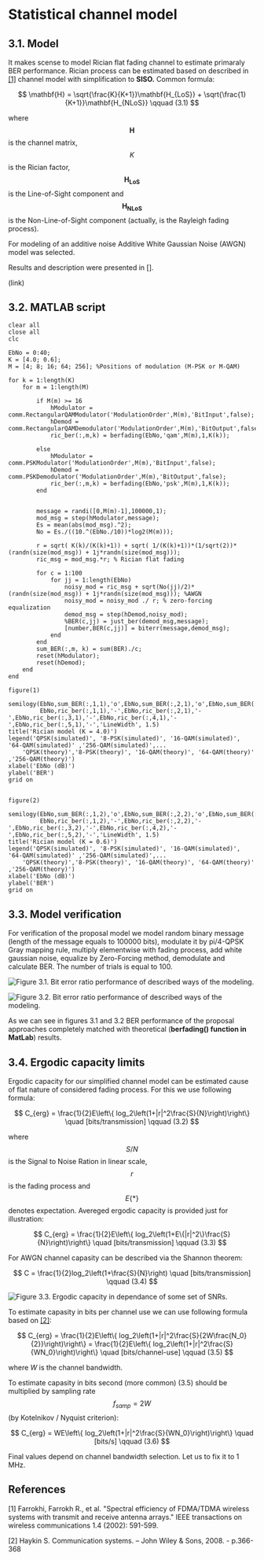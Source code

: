 # Statistical channel model

## 3.1. Model

It makes scense to model Rician flat fading channel to estimate primaraly BER performance. Rician process  can be estimated based on described in [\[1\]](https://pdfs.semanticscholar.org/0fdd/65ed5a4e90f2ee44a1a0a8caa3f7021ce9f9.pdf) channel model with simplification to **SISO.** Common formula:

$$
\mathbf{H} = \sqrt{\frac{K}{K+1}}\mathbf{H_{LoS}} + \sqrt{\frac{1} {K+1}}\mathbf{H_{NLoS}}  \qquad (3.1)
$$

where $$\mathbf{H}$$ is the channel matrix,  $$K$$ is the Rician factor, $$\mathbf{H_{LoS}}$$ is the Line-of-Sight component and $$\mathbf{H_{NLoS}}$$is the Non-Line-of-Sight component \(actually, is the Rayleigh fading process\).

For modeling of an additive noise Additive White Gaussian Noise \(AWGN\) model was selected.

Results and description were presented in \[\].

\(link\)

## 3.2. MATLAB script

```text
clear all
close all
clc

EbNo = 0:40;
K = [4.0; 0.6];
M = [4; 8; 16; 64; 256]; %Positions of modulation (M-PSK or M-QAM)

for k = 1:length(K)
    for m = 1:length(M)

        if M(m) >= 16    
            hModulator = comm.RectangularQAMModulator('ModulationOrder',M(m),'BitInput',false);
            hDemod = comm.RectangularQAMDemodulator('ModulationOrder',M(m),'BitOutput',false);
            ric_ber(:,m,k) = berfading(EbNo,'qam',M(m),1,K(k));

        else 
            hModulator = comm.PSKModulator('ModulationOrder',M(m),'BitInput',false); 
            hDemod = comm.PSKDemodulator('ModulationOrder',M(m),'BitOutput',false);
            ric_ber(:,m,k) = berfading(EbNo,'psk',M(m),1,K(k));
        end
    

        message = randi([0,M(m)-1],100000,1);
        mod_msg = step(hModulator,message);
        Es = mean(abs(mod_msg).^2);
        No = Es./((10.^(EbNo./10))*log2(M(m)));

        r = sqrt( K(k)/(K(k)+1)) + sqrt( 1/(K(k)+1))*(1/sqrt(2))*(randn(size(mod_msg)) + 1j*randn(size(mod_msg)));
        ric_msg = mod_msg.*r; % Rician flat fading

        for c = 1:100
            for jj = 1:length(EbNo)
                noisy_mod = ric_msg + sqrt(No(jj)/2)*(randn(size(mod_msg)) + 1j*randn(size(mod_msg))); %AWGN
                noisy_mod = noisy_mod ./ r; % zero-forcing equalization
                demod_msg = step(hDemod,noisy_mod);
                %BER(c,jj) = just_ber(demod_msg,message);
                [number,BER(c,jj)] = biterr(message,demod_msg);
            end
        end
        sum_BER(:,m, k) = sum(BER)./c;
        reset(hModulator);
        reset(hDemod);
    end
end

figure(1) 

semilogy(EbNo,sum_BER(:,1,1),'o',EbNo,sum_BER(:,2,1),'o',EbNo,sum_BER(:,3,1),'o',EbNo,sum_BER(:,4,1),'o',EbNo,sum_BER(:,5,1),'o',...
         EbNo,ric_ber(:,1,1),'-',EbNo,ric_ber(:,2,1),'-',EbNo,ric_ber(:,3,1),'-',EbNo,ric_ber(:,4,1),'-',EbNo,ric_ber(:,5,1),'-','LineWidth', 1.5) 
title('Rician model (K = 4.0)') 
legend('QPSK(simulated)', '8-PSK(simulated)', '16-QAM(simulated)', '64-QAM(simulated)' ,'256-QAM(simulated)',...
    'QPSK(theory)','8-PSK(theory)', '16-QAM(theory)', '64-QAM(theory)' ,'256-QAM(theory)') 
xlabel('EbNo (dB)') 
ylabel('BER')
grid on


figure(2) 

semilogy(EbNo,sum_BER(:,1,2),'o',EbNo,sum_BER(:,2,2),'o',EbNo,sum_BER(:,3,2),'o',EbNo,sum_BER(:,4,2),'o',EbNo,sum_BER(:,5,2),'o',...
         EbNo,ric_ber(:,1,2),'-',EbNo,ric_ber(:,2,2),'-',EbNo,ric_ber(:,3,2),'-',EbNo,ric_ber(:,4,2),'-',EbNo,ric_ber(:,5,2),'-','LineWidth', 1.5) 
title('Rician model (K = 0.6)') 
legend('QPSK(simulated)', '8-PSK(simulated)', '16-QAM(simulated)', '64-QAM(simulated)' ,'256-QAM(simulated)',...
    'QPSK(theory)','8-PSK(theory)', '16-QAM(theory)', '64-QAM(theory)' ,'256-QAM(theory)') 
xlabel('EbNo (dB)') 
ylabel('BER')
grid on
```

## 3.3. Model verification

For verification of the proposal model we model random binary message \(length of the message equals to 100000 bits\), modulate it by pi/4-QPSK Gray mapping rule, multiply elementwise with fading process, add white gaussian noise, equalize by Zero-Forcing method, demodulate and calculate BER. The number of trials is equal to 100.

![Figure 3.1. Bit error ratio performance of described ways of the modeling.](.gitbook/assets/4.png)

![Figure 3.2. Bit error ratio performance of described ways of the modeling.](.gitbook/assets/06.png)

As we can see in figures 3.1 and 3.2 BER performance of the proposal approaches completely matched with theoretical \(**berfading\(\) function in MatLab**\) results.

## 3.4. Ergodic capacity limits

Ergodic capacity for our simplified channel model can be estimated cause of flat nature of considered fading process. For this we use following formula:

$$
C_{erg} = \frac{1}{2}E\left\{ log_2\left(1+|r|^2\frac{S}{N}\right)\right\}  \quad [bits/transmission] \qquad (3.2)
$$

where $$S/N$$ is the Signal to Noise Ration in linear scale,  $$r$$  is the fading process and $$E\{*\}$$ denotes expectation. Avereged ergodic capacity is provided just for illustration: 

$$
C_{erg} = \frac{1}{2}E\left\{ log_2\left(1+E\{|r|^2\}\frac{S}{N}\right)\right\}  \quad [bits/transmission] \qquad (3.3)
$$

 For AWGN channel capasity can be described via the Shannon theorem:

$$
C = \frac{1}{2}log_2\left(1+\frac{S}{N}\right)  \quad [bits/transmission] \qquad (3.4)
$$

![Figure 3.3. Ergodic capacity in dependance of some set of SNRs.](.gitbook/assets/capacity.png)

To estimate capasity in bits per channel use we can use following formula based on [\[2\]](http://www.gatestudymaterial.com/study-material/communication%20systems/text%20books/Communication-Systems-4Th-Edition-Simon-Haykin-With-Solutions-Manual.pdf): 

$$
C_{erg} = \frac{1}{2}E\left\{ log_2\left(1+|r|^2\frac{S}{2W\frac{N_0}{2}}\right)\right\}  =  \frac{1}{2}E\left\{ log_2\left(1+|r|^2\frac{S}{WN_0}\right)\right\} \quad [bits/channel-use] \qquad (3.5)
$$

 where _W_ is the channel bandwidth.

To estimate capasity in bits second \(more common\) \(3.5\) should be multiplied  by sampling rate $$f_{samp} = 2W$$  \(by Kotelnikov / Nyquist criterion\):

$$
C_{erg} = WE\left\{ log_2\left(1+|r|^2\frac{S}{WN_0}\right)\right\} \quad [bits/s] \qquad (3.6)
$$

 Final values depend on channel bandwidth selection. Let us to fix it to 1 MHz.

## References

\[1\] Farrokhi, Farrokh R., et al. "Spectral efficiency of FDMA/TDMA wireless systems with transmit and receive antenna arrays." IEEE transactions on wireless communications 1.4 \(2002\): 591-599.

\[2\]  Haykin S. Communication systems. – John Wiley & Sons, 2008. - p.366-368

